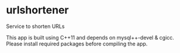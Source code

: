 # urlshortener
Service to shorten URLs

This app is built using C++11 and depends on mysql++-devel & cgicc. Please install required packages before compiling the app. 
